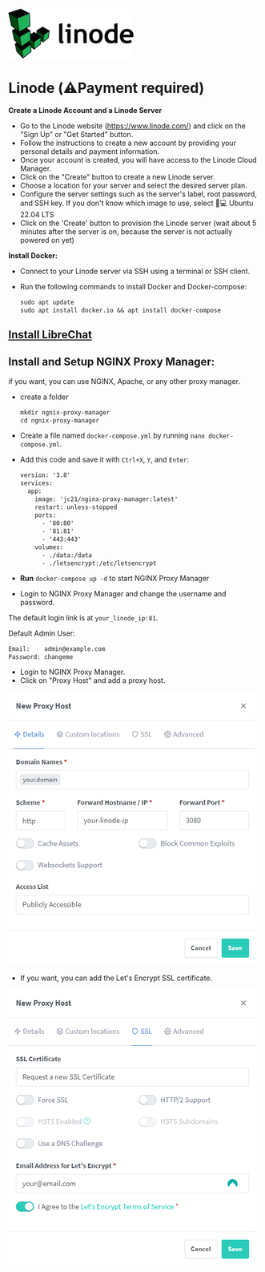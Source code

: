 
[<img src="../assets/linode-logo.jpg" width="250">](https://www.linode.com/)

# Linode (⚠️Payment required)

**Create a Linode Account and a Linode Server**
- Go to the Linode website (https://www.linode.com/) and click on the "Sign Up" or "Get Started" button.
- Follow the instructions to create a new account by providing your personal details and payment information.
- Once your account is created, you will have access to the Linode Cloud Manager.
- Click on the "Create" button to create a new Linode server.
- Choose a location for your server and select the desired server plan.
- Configure the server settings such as the server's label, root password, and SSH key. If you don't know which image to use, select 🐧💻 Ubuntu 22.04 LTS
- Click on the 'Create' button to provision the Linode server (wait about 5 minutes after the server is on, because the server is not actually powered on yet)

**Install Docker:**
- Connect to your Linode server via SSH using a terminal or SSH client.
- Run the following commands to install Docker and Docker-compose:
  
  ```
  sudo apt update
  sudo apt install docker.io && apt install docker-compose
  ```
## [Install LibreChat](../install/docker_install.md)

## Install and Setup NGINX Proxy Manager:

if you want, you can use NGINX, Apache, or any other proxy manager.

- create a folder 
  
  ```
  mkdir ngnix-proxy-manager
  cd ngnix-proxy-manager
  ```

- Create a file named `docker-compose.yml` by running `nano docker-compose.yml`.

- Add this code and save it with `Ctrl+X`, `Y`, and `Enter`:

  ```
  version: '3.8'
  services:
    app:
      image: 'jc21/nginx-proxy-manager:latest'
      restart: unless-stopped
      ports:
        - '80:80'
        - '81:81'
        - '443:443'
      volumes:
        - ./data:/data
        - ./letsencrypt:/etc/letsencrypt
  ```

- **Run**  `docker-compose up -d`  to start NGINX Proxy Manager

- Login to NGINX Proxy Manager and change the username and password.

The default login link is at `your_linode_ip:81`.

Default Admin User:

 ```
Email:    admin@example.com
Password: changeme
 ```

- Login to NGINX Proxy Manager.
- Click on "Proxy Host" and add a proxy host.

![248540414-0dbbfdbb-063e-4fa5-bb1d-811064cc4bad](../assets/1-linode.png)

- If you want, you can add the Let's Encrypt SSL certificate.

![248540572-6d0220e2-2506-4b40-8974-a5014df646d6](../assets/2-linode.png)

